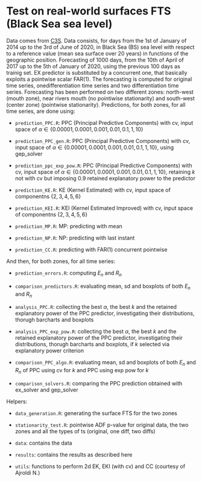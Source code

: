 # **Test on real-world surfaces FTS (Black Sea sea level)**

Data comes from [C3S](https://climate.copernicus.eu).
Data consists, for days from the 1st of January of 2014 up to the 3rd of June of 2020, in Black Sea (BS) sea level with respect to a reference value (mean sea surface over 20 years) in functions of the geographic position.
Forecasting of 1000 days, from the 10th of April of 2017 up to the 5th of January of 2020, using the previous 100 days as trainig set. EX predictor is substituted by a concurrent one, that basically exploits a pointwise scalar FAR(1).
The forecasting is computed for original time series, onedifferentiation time series and two differentiation time series. Forecasting has been performed on two different zones: north-west (mouth zone), near rivers mouth (no pointiwise stationarity) and south-west (center zone) (pointwise stationarity). Predictions, for both zones, for all time series, are done using:

-   `prediction_PPC.R`: PPC (Principal Predictive Components) with cv, input space of $\alpha \in \{0.00001,0.0001,0.001,0.01,0.1,1,10\}$

-   `prediction_PPC_gen.R`: PPC (Principal Predictive Components) with cv, input space of $\alpha \in \{0.00001,0.0001,0.001,0.01,0.1,1,10\}$, using gep_solver

-   `prediction_ppc_exp_pow.R`: PPC (Principal Predictive Components) with cv, input space of $\alpha \in \{0.00001,0.0001,0.001,0.01,0.1,1,10\}$, retaining $k$ not with cv but imposing 0.9 retained explanatory power to the predictor

-   `prediction_KE.R`: KE (Kernel Estimated) with cv, input space of componentns $\{2,3,4,5,6\}$

-   `prediction_KEI.R`: KEI (Kernel Estimated Improved) with cv, input space of componentns $\{2,3,4,5,6\}$

-   `prediction_MP.R`: MP: predicting with mean

-   `prediction_NP.R`: NP: predicting with last instant

-   `prediction_CC.R`: predicting with FAR(1) concurrent pointwise


And then, for both zones, for all time series:

-   `prediction_errors.R`: computing $E_n$ and $R_n$

-   `comparison_predictors.R`: evaluating mean, sd and boxplots of both $E_n$ and $R_n$

-   `analysis_PPC.R`: collecting the best $\alpha$, the best $k$ and the retained explanatory power of the PPC predictor, investigating their distributions, thorugh barcharts and boxplots

-   `analysis_PPC_exp_pow.R`: collecting the best $\alpha$, the best $k$ and the retained explanatory power of the PPC predictor, investigating their distributions, thorugh barcharts and boxplots, if $k$ selected via explanatory power criterion

-   `comparison_PPC_algo.R`: evaluating mean, sd and boxplots of both $E_n$ and $R_n$ of PPC using cv for $k$ and PPC using exp pow for $k$

-   `comparison_solvers.R`: comparing the PPC prediction obtained with ex_solver and gep_solver


Helpers:

-   `data_generation.R`: generating the surface FTS for the two zones

-   `stationarity_test.R`: pointwise ADF p-value for original data, the two zones and all the types of ts (original, one diff, two diffs)

-   `data`: contains the data

-   `results`: contains the results as described here

-   `utils`: functions to perform 2d EK, EKI (with cv) and CC (courtesy of Ajroldi N.)
